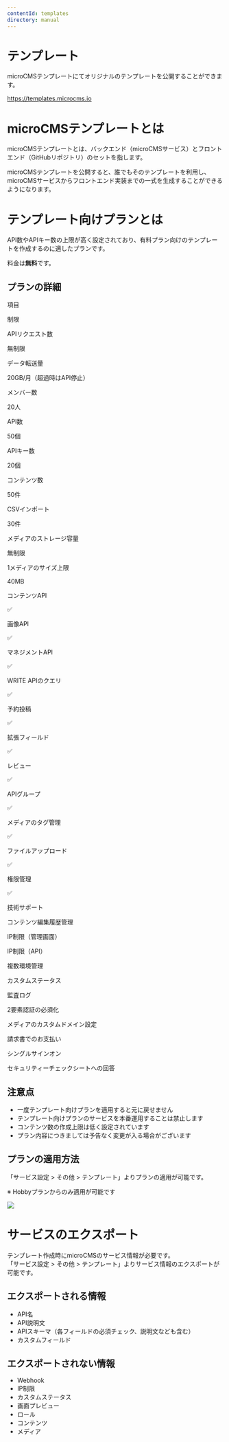 ```yaml
---
contentId: templates
directory: manual
---
```


# テンプレート

microCMSテンプレートにてオリジナルのテンプレートを公開することができます。

https://templates.microcms.io

microCMSテンプレートとは
================

microCMSテンプレートとは、バックエンド（microCMSサービス）とフロントエンド（GitHubリポジトリ）のセットを指します。  
  
microCMSテンプレートを公開すると、誰でもそのテンプレートを利用し、microCMSサービスからフロントエンド実装までの一式を生成することができるようになります。  

テンプレート向けプランとは
=============

API数やAPIキー数の上限が高く設定されており、有料プラン向けのテンプレートを作成するのに適したプランです。  
  
料金は**無料**です。

プランの詳細
------

項目

制限

APIリクエスト数

無制限

データ転送量

20GB/月（超過時はAPI停止）

メンバー数

20人

API数

50個

APIキー数

20個

コンテンツ数

50件

CSVインポート

30件

メディアのストレージ容量

無制限

1メディアのサイズ上限

40MB

コンテンツAPI

✅

画像API

✅

マネジメントAPI

✅

WRITE APIのクエリ

✅

予約投稿

✅

拡張フィールド

✅

レビュー

✅

APIグループ

✅

メディアのタグ管理

✅

ファイルアップロード

✅

権限管理

✅

技術サポート

コンテンツ編集履歴管理

IP制限（管理画面）

IP制限（API）

複数環境管理

カスタムステータス

監査ログ

2要素認証の必須化

メディアのカスタムドメイン設定

請求書でのお支払い

シングルサインオン

セキュリティーチェックシートへの回答

注意点
---

*   一度テンプレート向けプランを適用すると元に戻せません
*   テンプレート向けプランのサービスを本番運用することは禁止します
*   コンテンツ数の作成上限は低く設定されています
*   プラン内容につきましては予告なく変更が入る場合がございます

プランの適用方法
--------

「サービス設定 > その他 > テンプレート」よりプランの適用が可能です。  
  
※ Hobbyプランからのみ適用が可能です  
  
![](https://images.microcms-assets.io/assets/d6af1616730544a596d299c20834f460/ccaaead00d654b97b07604dc2ca952a5/CleanShot%202025-08-21%20at%2014.49.26.png)  

サービスのエクスポート
===========

テンプレート作成時にmicroCMSのサービス情報が必要です。  
「サービス設定 > その他 > テンプレート」よりサービス情報のエクスポートが可能です。

エクスポートされる情報
-----------

*   API名
*   API説明文
*   APIスキーマ（各フィールドの必須チェック、説明文なども含む）
*   カスタムフィールド

エクスポートされない情報
------------

*   Webhook
*   IP制限
*   カスタムステータス
*   画面プレビュー
*   ロール
*   コンテンツ
*   メディア